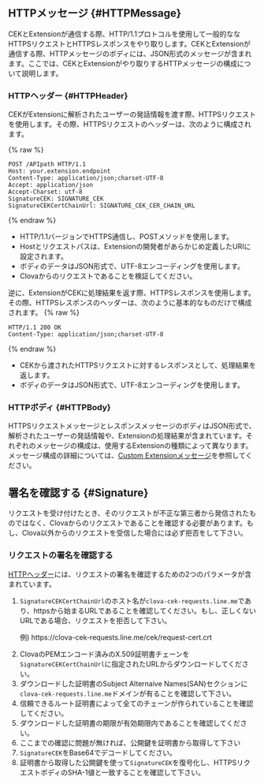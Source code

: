 ## HTTPメッセージ {#HTTPMessage}
CEKとExtensionが通信する際、HTTP/1.1プロトコルを使用して一般的ななHTTPSリクエストとHTTPSレスポンスをやり取りします。CEKとExtensionが通信する際、HTTPメッセージのボディには、JSON形式のメッセージが含まれます。ここでは、CEKとExtensionがやり取りするHTTPメッセージの構成について説明します。

### HTTPヘッダー {#HTTPHeader}
CEKがExtensionに解析されたユーザーの発話情報を渡す際、HTTPSリクエストを使用します。その際、HTTPSリクエストのヘッダーは、次のように構成されます。

{% raw %}
```
POST /APIpath HTTP/1.1
Host: your.extension.endpoint
Content-Type: application/json;charset-UTF-8
Accept: application/json
Accept-Charset: utf-8
SignatureCEK: SIGNATURE_CEK
SignatureCEKCertChainUrl: SIGNATURE_CEK_CER_CHAIN_URL
```
{% endraw %}

* HTTP/1.1バージョンでHTTPS通信し、POSTメソッドを使用します。
* Hostとリクエストパスは、Extensionの開発者があらかじめ定義したURIに設定されます。
* ボディのデータはJSON形式で、UTF-8エンコーディングを使用します。
* Clovaからのリクエストであることを検証してください。

逆に、ExtensionがCEKに処理結果を返す際、HTTPSレスポンスを使用します。その際、HTTPSレスポンスのヘッダーは、次のように基本的なものだけで構成されます。
{% raw %}
```
HTTP/1.1 200 OK
Content-Type: application/json;charset-UTF-8
```
{% endraw %}
* CEKから渡されたHTTPSリクエストに対するレスポンスとして、処理結果を返します。
* ボディのデータはJSON形式で、UTF-8エンコーディングを使用します。

### HTTPボディ {#HTTPBody}
HTTPSリクエストメッセージとレスポンスメッセージのボディはJSON形式で、解析されたユーザーの発話情報や、Extensionの処理結果が含まれています。それぞれのメッセージの構成は、使用するExtensionの種類によって異なります。メッセージ構成の詳細については、[Custom Extensionメッセージ](#CustomExtMessage)を参照してください。


## 署名を確認する {#Signature}
リクエストを受け付けたとき、そのリクエストが不正な第三者から発信されたものではなく、Clovaからのリクエストであることを確認する必要があります。もし、Clova以外からのリクエストを受信した場合には必ず拒否をして下さい。

### リクエストの署名を確認する
[HTTPヘッダー](#HTTPHeader)には、リクエストの署名を確認するための2つのパラメータが含まれています。

<ol>
    <li><code>SignatureCEKCertChainUrl</code>のホスト名が<code>clova-cek-requests.line.me</code>であり、httpsから始まるURLであることを確認してください。もし、正しくないURLである場合、リクエストを拒否して下さい。
        <p>例) https://clova-cek-requests.line.me/cek/request-cert.crt</p>
    </li>
    <li>ClovaのPEMエンコード済みのX.509証明書チェーンを<code>SignatureCEKCertChainUrl</code>に指定されたURLからダウンロードしてください。</li>
    <li>ダウンロードした証明書のSubject Alternaive Names(SAN)セクションに<code>clova-cek-requests.line.me</code>ドメインが有ることを確認して下さい。</li>
    <li>信頼できるルート証明書によって全てのチェーンが作られていることを確認してください。</li>
    <li>ダウンロードした証明書の期限が有効期限内であることを確認してください。</li>
    <li>ここまでの確認に問題が無ければ、公開鍵を証明書から取得して下さい</li>
    <li><code>SignatureCEK</code>をBase64でデコードしてください。</li>
    <li>証明書から取得した公開鍵を使って<code>SignatureCEK</code>を復号化し、HTTPSリクエストボディのSHA-1値と一致することを確認して下さい。</li>
</ol>
